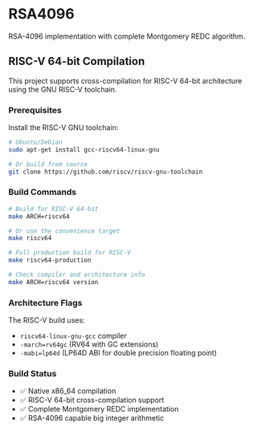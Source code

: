# RSA4096

RSA-4096 implementation with complete Montgomery REDC algorithm.

## RISC-V 64-bit Compilation

This project supports cross-compilation for RISC-V 64-bit architecture using the GNU RISC-V toolchain.

### Prerequisites

Install the RISC-V GNU toolchain:
```bash
# Ubuntu/Debian
sudo apt-get install gcc-riscv64-linux-gnu

# Or build from source
git clone https://github.com/riscv/riscv-gnu-toolchain
```

### Build Commands

```bash
# Build for RISC-V 64-bit
make ARCH=riscv64

# Or use the convenience target
make riscv64

# Full production build for RISC-V
make riscv64-production

# Check compiler and architecture info
make ARCH=riscv64 version
```

### Architecture Flags

The RISC-V build uses:
- `riscv64-linux-gnu-gcc` compiler
- `-march=rv64gc` (RV64 with GC extensions)
- `-mabi=lp64d` (LP64D ABI for double precision floating point)

### Build Status

- ✅ Native x86_64 compilation
- ✅ RISC-V 64-bit cross-compilation support
- ✅ Complete Montgomery REDC implementation
- ✅ RSA-4096 capable big integer arithmetic